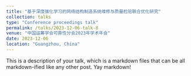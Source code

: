 ```yaml
---
title: "基于深度强化学习的网络结构制造系统维修与质量检验联合优化研究"
collection: talks
type: "Conference proceedings talk"
permalink: /talks/2023-12-06-talk-8
venue: "中国运筹学会可靠性分会2023年学术年会"
date: 2023-12-06
location: "Guangzhou, China"
---
```


This is a description of your talk, which is a markdown files that can be all markdown-ified like any other post. Yay markdown!
